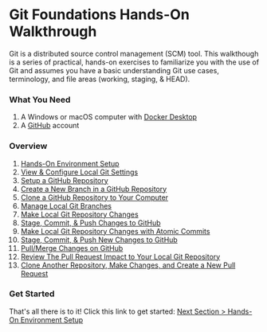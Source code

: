 # Git Foundations Hands-On Walkthrough

Git is a distributed source control management (SCM) tool.  This walkthough is a series of practical, hands-on exercises to familiarize you with the use of Git and assumes you have a basic understanding Git use cases, terminology, and file areas (working, staging, & HEAD).



### What You Need

1. A Windows or macOS computer with [Docker Desktop](https://www.docker.com/products/docker-desktop "Docker Desktop Download")
2. A [GitHub](https://github.com/join "Join GitHub") account



### Overview

1. [Hands-On Environment Setup](sections/section_1.md "Hands-On Environment Setup")
2. [View & Configure Local Git Settings](sections/section_2.md "View & Configure Local Git Settings")
3. [Setup a GitHub Repository](sections/section_3.md "Setup a GitHub Repository")
4. [Create a New Branch in a GitHub Repository](sections/section_4.md "Create a New Branch in a GitHub Repository")
5. [Clone a GitHub Repository to Your Computer](sections/section_5.md "Clone a GitHub Repository to Your Computer")
6. [Manage Local Git Branches](sections/section_6.md "Manage Local Git Branches")
7. [Make Local Git Repository Changes](sections/section_7.md "Make Local Git Repository Changes")
8. [Stage, Commit, & Push Changes to GitHub](sections/section_8.md "Stage, Commit, & Push Changes to GitHub")
9. [Make Local Git Repository Changes with Atomic Commits](sections/section_9.md "Make Local Git Repository Changes with Atomic Commits")
10. [Stage, Commit, & Push New Changes to GitHub](sections/section_10.md "Stage, Commit, & Push New Changes to GitHub")
11. [Pull/Merge Changes on GitHub](sections/section_11.md "Pull/Merge Changes on GitHub")
12. [Review The Pull Request Impact to Your Local Git Repository](sections/section_12.md "Review The Pull Request Impact to Your Local Git Repository")
13. [Clone Another Repository, Make Changes, and Create a New Pull Request](sections/section_13.md "Clone Another Repository, Make Changes, and Create a New Pull Request")



### Get Started

That's all there is to it!  Click this link to get started: [Next Section > Hands-On Environment Setup](sections/section_1.md "Hands-On Environment Setup")

